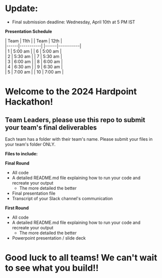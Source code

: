 # Update: 
- Final submission deadline: Wednesday, April 10th at 5 PM IST

**Presentation Schedule**


| Team | 11th      |  | Team | 12th      | <br>
|------|-----------|  |------|-----------| <br>
| 1    | 5:00 am   |  | 6    | 5:00 am   | <br>
| 2    | 5:30 am   |  | 7    | 5:30 am   | <br>
| 3    | 6:00 am   |  | 8    | 6:00 am   | <br>
| 4    | 6:30 am   |  | 9    | 6:30 am   | <br>
| 5    | 7:00 am   |  | 10   | 7:00 am   | <br>


# Welcome to the 2024 Hardpoint Hackathon! 

## Team Leaders, please use this repo to submit your team's final deliverables 

Each team has a folder with their team's name. Please submit your files in your team's folder ONLY. 


**Files to include:**

**Final Round**
- All code
- A detailed README.md file explaining how to run your code and recreate your output
  - The more detailed the better
- Final presentation file
- Transcript of your Slack channel's communication

**First Round**
- All code
- A detailed README.md file explaining how to run your code and recreate your output
  - The more detailed the better
- Powerpoint presentation / slide deck

# **Good luck to all teams! We can't wait to see what you build!!**
